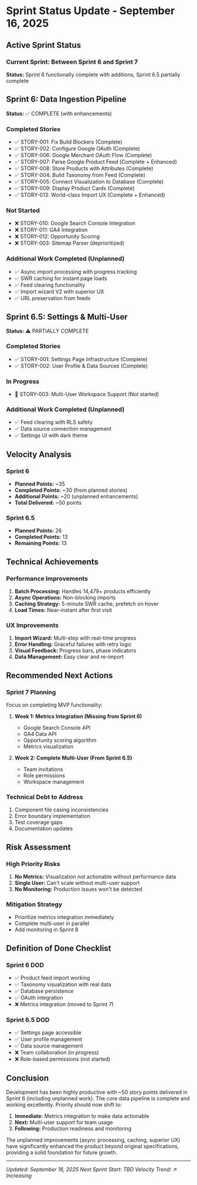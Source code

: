 # Sprint Status Update - September 16, 2025

## Active Sprint Status

### Current Sprint: Between Sprint 6 and Sprint 7

**Status:** Sprint 6 functionally complete with additions, Sprint 6.5 partially complete

## Sprint 6: Data Ingestion Pipeline

**Status:** ✅ COMPLETE (with enhancements)

### Completed Stories

- ✅ STORY-001: Fix Build Blockers (Complete)
- ✅ STORY-002: Configure Google OAuth (Complete)
- ✅ STORY-006: Google Merchant OAuth Flow (Complete)
- ✅ STORY-007: Parse Google Product Feed (Complete + Enhanced)
- ✅ STORY-008: Store Products with Attributes (Complete)
- ✅ STORY-004: Build Taxonomy from Feed (Complete)
- ✅ STORY-005: Connect Visualization to Database (Complete)
- ✅ STORY-009: Display Product Cards (Complete)
- ✅ STORY-013: World-class Import UX (Complete + Enhanced)

### Not Started

- ❌ STORY-010: Google Search Console Integration
- ❌ STORY-011: GA4 Integration
- ❌ STORY-012: Opportunity Scoring
- ❌ STORY-003: Sitemap Parser (deprioritized)

### Additional Work Completed (Unplanned)

- ✅ Async import processing with progress tracking
- ✅ SWR caching for instant page loads
- ✅ Feed clearing functionality
- ✅ Import wizard V2 with superior UX
- ✅ URL preservation from feeds

## Sprint 6.5: Settings & Multi-User

**Status:** ⚠️ PARTIALLY COMPLETE

### Completed Stories

- ✅ STORY-001: Settings Page Infrastructure (Complete)
- ✅ STORY-002: User Profile & Data Sources (Complete)

### In Progress

- 🔄 STORY-003: Multi-User Workspace Support (Not started)

### Additional Work Completed (Unplanned)

- ✅ Feed clearing with RLS safety
- ✅ Data source connection management
- ✅ Settings UI with dark theme

## Velocity Analysis

### Sprint 6

- **Planned Points:** ~35
- **Completed Points:** ~30 (from planned stories)
- **Additional Points:** ~20 (unplanned enhancements)
- **Total Delivered:** ~50 points

### Sprint 6.5

- **Planned Points:** 26
- **Completed Points:** 13
- **Remaining Points:** 13

## Technical Achievements

### Performance Improvements

1. **Batch Processing:** Handles 14,479+ products efficiently
2. **Async Operations:** Non-blocking imports
3. **Caching Strategy:** 5-minute SWR cache, prefetch on hover
4. **Load Times:** Near-instant after first visit

### UX Improvements

1. **Import Wizard:** Multi-step with real-time progress
2. **Error Handling:** Graceful failures with retry logic
3. **Visual Feedback:** Progress bars, phase indicators
4. **Data Management:** Easy clear and re-import

## Recommended Next Actions

### Sprint 7 Planning

Focus on completing MVP functionality:

1. **Week 1: Metrics Integration (Missing from Sprint 6)**
   - Google Search Console API
   - GA4 Data API
   - Opportunity scoring algorithm
   - Metrics visualization

2. **Week 2: Complete Multi-User (From Sprint 6.5)**
   - Team invitations
   - Role permissions
   - Workspace management

### Technical Debt to Address

1. Component file casing inconsistencies
2. Error boundary implementation
3. Test coverage gaps
4. Documentation updates

## Risk Assessment

### High Priority Risks

1. **No Metrics:** Visualization not actionable without performance data
2. **Single User:** Can't scale without multi-user support
3. **No Monitoring:** Production issues won't be detected

### Mitigation Strategy

- Prioritize metrics integration immediately
- Complete multi-user in parallel
- Add monitoring in Sprint 8

## Definition of Done Checklist

### Sprint 6 DOD

- ✅ Product feed import working
- ✅ Taxonomy visualization with real data
- ✅ Database persistence
- ✅ OAuth integration
- ❌ Metrics integration (moved to Sprint 7)

### Sprint 6.5 DOD

- ✅ Settings page accessible
- ✅ User profile management
- ✅ Data source management
- ❌ Team collaboration (in progress)
- ❌ Role-based permissions (not started)

## Conclusion

Development has been highly productive with ~50 story points delivered in Sprint 6 (including unplanned work). The core data pipeline is complete and working excellently. Priority should now shift to:

1. **Immediate:** Metrics integration to make data actionable
2. **Next:** Multi-user support for team usage
3. **Following:** Production readiness and monitoring

The unplanned improvements (async processing, caching, superior UX) have significantly enhanced the product beyond original specifications, providing a solid foundation for future growth.

---

_Updated: September 16, 2025_
_Next Sprint Start: TBD_
_Velocity Trend: ↗️ Increasing_

